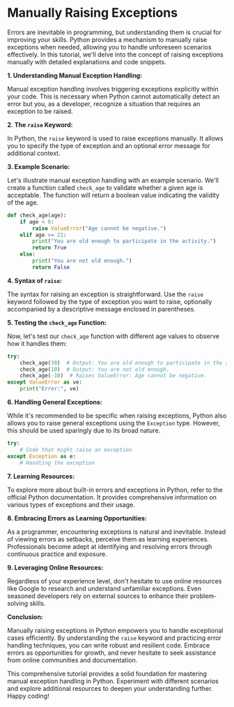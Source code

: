 # Manually Raising Exceptions

Errors are inevitable in programming, but understanding them is crucial for improving your skills. Python provides a mechanism to manually raise exceptions when needed, allowing you to handle unforeseen scenarios effectively. In this tutorial, we'll delve into the concept of raising exceptions manually with detailed explanations and code snippets.

**1. Understanding Manual Exception Handling:**

Manual exception handling involves triggering exceptions explicitly within your code. This is necessary when Python cannot automatically detect an error but you, as a developer, recognize a situation that requires an exception to be raised.

**2. The `raise` Keyword:**

In Python, the `raise` keyword is used to raise exceptions manually. It allows you to specify the type of exception and an optional error message for additional context.

**3. Example Scenario:**

Let's illustrate manual exception handling with an example scenario. We'll create a function called `check_age` to validate whether a given age is acceptable. The function will return a boolean value indicating the validity of the age.

```python
def check_age(age):
    if age < 0:
        raise ValueError("Age cannot be negative.")
    elif age >= 21:
        print("You are old enough to participate in the activity.")
        return True
    else:
        print("You are not old enough.")
        return False
```

**4. Syntax of `raise`:**

The syntax for raising an exception is straightforward. Use the `raise` keyword followed by the type of exception you want to raise, optionally accompanied by a descriptive message enclosed in parentheses.

**5. Testing the `check_age` Function:**

Now, let's test our `check_age` function with different age values to observe how it handles them:

```python
try:
    check_age(30)  # Output: You are old enough to participate in the activity.
    check_age(10)  # Output: You are not old enough.
    check_age(-10)  # Raises ValueError: Age cannot be negative.
except ValueError as ve:
    print("Error:", ve)
```

**6. Handling General Exceptions:**

While it's recommended to be specific when raising exceptions, Python also allows you to raise general exceptions using the `Exception` type. However, this should be used sparingly due to its broad nature.

```python
try:
    # Code that might raise an exception
except Exception as e:
    # Handling the exception
```

**7. Learning Resources:**

To explore more about built-in errors and exceptions in Python, refer to the official Python documentation. It provides comprehensive information on various types of exceptions and their usage.

**8. Embracing Errors as Learning Opportunities:**

As a programmer, encountering exceptions is natural and inevitable. Instead of viewing errors as setbacks, perceive them as learning experiences. Professionals become adept at identifying and resolving errors through continuous practice and exposure.

**9. Leveraging Online Resources:**

Regardless of your experience level, don't hesitate to use online resources like Google to research and understand unfamiliar exceptions. Even seasoned developers rely on external sources to enhance their problem-solving skills.

**Conclusion:**

Manually raising exceptions in Python empowers you to handle exceptional cases efficiently. By understanding the `raise` keyword and practicing error handling techniques, you can write robust and resilient code. Embrace errors as opportunities for growth, and never hesitate to seek assistance from online communities and documentation.

This comprehensive tutorial provides a solid foundation for mastering manual exception handling in Python. Experiment with different scenarios and explore additional resources to deepen your understanding further. Happy coding!
